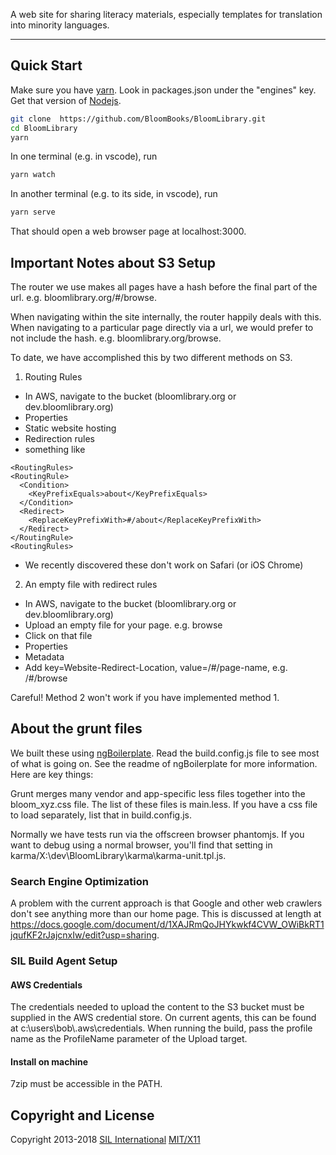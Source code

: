 A web site for sharing literacy materials, especially templates for translation into minority languages.

---

## Quick Start

Make sure you have [yarn](https://yarnpkg.com). Look in packages.json under the "engines" key. Get that version of [Nodejs](http://nodejs.org/download/).

```sh
git clone  https://github.com/BloomBooks/BloomLibrary.git
cd BloomLibrary
yarn
```

In one terminal (e.g. in vscode), run

```sh
yarn watch
```

In another terminal (e.g. to its side, in vscode), run

```sh
yarn serve
```

That should open a web browser page at localhost:3000.

## Important Notes about S3 Setup

The router we use makes all pages have a hash before the final part of the url. e.g. bloomlibrary.org/#/browse.

When navigating within the site internally, the router happily deals with this. When navigating to a particular page directly via a url, we would prefer to not include the hash. e.g. bloomlibrary.org/browse.

To date, we have accomplished this by two different methods on S3.
1) Routing Rules
  * In AWS, navigate to the bucket (bloomlibrary.org or dev.bloomlibrary.org)
  * Properties
  * Static website hosting
  * Redirection rules
  * something like
  ```
<RoutingRules>
  <RoutingRule>
    <Condition>
      <KeyPrefixEquals>about</KeyPrefixEquals>
    </Condition>
    <Redirect>
      <ReplaceKeyPrefixWith>#/about</ReplaceKeyPrefixWith>
    </Redirect>
  </RoutingRule>
<RoutingRules>
  ```
  * We recently discovered these don't work on Safari (or iOS Chrome)
  
2) An empty file with redirect rules
  * In AWS, navigate to the bucket (bloomlibrary.org or dev.bloomlibrary.org)
  * Upload an empty file for your page. e.g. browse
  * Click on that file
  * Properties
  * Metadata
  * Add key=Website-Redirect-Location, value=/#/page-name, e.g. /#/browse
  
  Careful! Method 2 won't work if you have implemented method 1.

## About the grunt files

We built these using [ngBoilerplate](https://github.com/ngbp/ngbp). Read the build.config.js file to see most of what is going on. See the readme of ngBoilerplate for more information. Here are key things:

Grunt merges many vendor and app-specific less files together into the bloom_xyz.css file. The list of these files is main.less.
If you have a css file to load separately, list that in build.config.js.

Normally we have tests run via the offscreen browser phantomjs. If you want to debug using a normal browser, you'll find that setting in karma/X:\dev\BloomLibrary\karma\karma-unit.tpl.js.

### Search Engine Optimization

A problem with the current approach is that Google and other web crawlers
don't see anything more than our home page. This is discussed at length
at https://docs.google.com/document/d/1XAJRmQoJHYkwkf4CVW_OWiBkRT1jqufKF2rJajcnxIw/edit?usp=sharing.

### SIL Build Agent Setup

#### AWS Credentials

The credentials needed to upload the content to the S3 bucket must be supplied in the AWS credential store. On current agents, this can be found at c:\users\bob\\.aws\credentials. When running the build, pass the profile name as the ProfileName parameter of the Upload target.

#### Install on machine

7zip must be accessible in the PATH.

## Copyright and License

Copyright 2013-2018 [SIL International](https://www.sil.org/)
[MIT/X11](https://sil.mit-license.org/)

